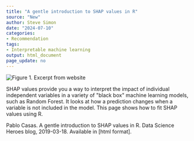 ```yaml
---
title: "A gentle introduction to SHAP values in R"
source: "New"
author: Steve Simon
date: "2024-07-10"
categories:
- Recommendation
tags:
- Interpretable machine learning
output: html_document
page_update: no
---
```


![Figure 1. Excerpt from website](http://www.pmean.com/new-images/24/shap-values-01.png)

<div class="notes">

SHAP values provide you a way to interpret the impact of individual independent variables in a variety of "black box" machine learning models, such as Random Forest. It looks at how a prediction changes when a variable is not included in the model. This page shows how to fit SHAP values using R.

Pablo Casas. A gentle introduction to SHAP values in R. Data Science Heroes blog, 2019-03-18. Available in [html format].

[cas1]: https://blog.datascienceheroes.com/how-to-interpret-shap-values-in-r/

</div>
